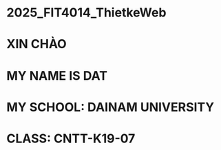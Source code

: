 # 2025_FIT4014_ThietkeWeb
# XIN CHÀO 
# MY NAME IS DAT
# MY SCHOOL: DAINAM UNIVERSITY
# CLASS: CNTT-K19-07
